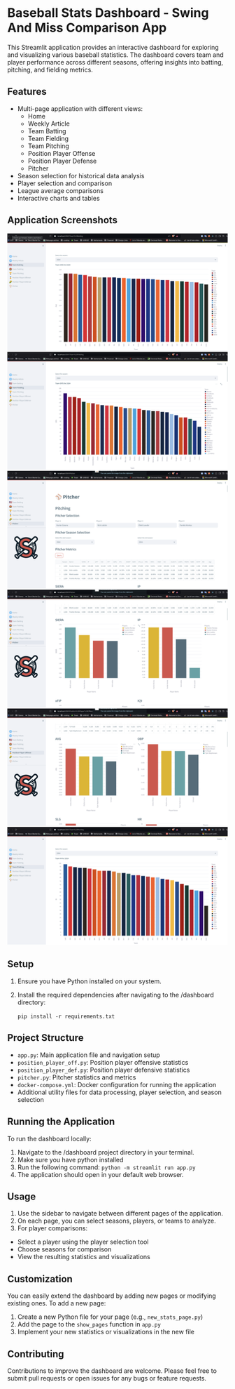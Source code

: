 # Baseball Stats Dashboard - Swing And Miss Comparison App

This Streamlit application provides an interactive dashboard for exploring and visualizing various baseball statistics. The dashboard covers team and player performance across different seasons, offering insights into batting, pitching, and fielding metrics.

## Features

- Multi-page application with different views:
  - Home
  - Weekly Article
  - Team Batting
  - Team Fielding
  - Team Pitching
  - Position Player Offense
  - Position Player Defense
  - Pitcher
- Season selection for historical data analysis
- Player selection and comparison
- League average comparisons
- Interactive charts and tables

## Application Screenshots

![Screenshot 1](images/image.png)
![Screenshot 2](images/image2.png)
![Screenshot 3](images/image3.png)
![Screenshot 4](images/image4.png)
![Screenshot 5](images/image5.png)
![Screenshot 6](images/image6.png)

## Setup

1. Ensure you have Python installed on your system.
2. Install the required dependencies after navigating to the /dashboard directory:

   `pip install -r requirements.txt`

## Project Structure

- `app.py`: Main application file and navigation setup
- `position_player_off.py`: Position player offensive statistics
- `position_player_def.py`: Position player defensive statistics
- `pitcher.py`: Pitcher statistics and metrics
- `docker-compose.yml`: Docker configuration for running the application
- Additional utility files for data processing, player selection, and season selection

## Running the Application

To run the dashboard locally:

1. Navigate to the /dashboard project directory in your terminal.
2. Make sure you have python installed
3. Run the following command: `python -m streamlit run app.py `
4. The application should open in your default web browser.

## Usage

1. Use the sidebar to navigate between different pages of the application.
2. On each page, you can select seasons, players, or teams to analyze.
3. For player comparisons:

- Select a player using the player selection tool
- Choose seasons for comparison
- View the resulting statistics and visualizations

## Customization

You can easily extend the dashboard by adding new pages or modifying existing ones. To add a new page:

1. Create a new Python file for your page (e.g., `new_stats_page.py`)
2. Add the page to the `show_pages` function in `app.py`
3. Implement your new statistics or visualizations in the new file

## Contributing

Contributions to improve the dashboard are welcome. Please feel free to submit pull requests or open issues for any bugs or feature requests.
